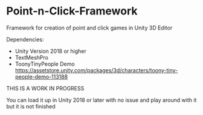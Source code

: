 # Point-n-Click-Framework
Framework for creation of point and click games in Unity 3D Editor

Dependencies:
- Unity Version 2018 or higher
- TextMeshPro
- ToonyTinyPeople Demo https://assetstore.unity.com/packages/3d/characters/toony-tiny-people-demo-113188


THIS IS A WORK IN PROGRESS

You can load it up in Unity 2018 or later with no issue and play around with it but it is not finished
